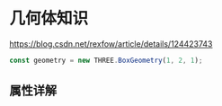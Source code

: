 # 几何体知识

https://blog.csdn.net/rexfow/article/details/124423743

```js
const geometry = new THREE.BoxGeometry(1, 2, 1);
```

## 属性详解

